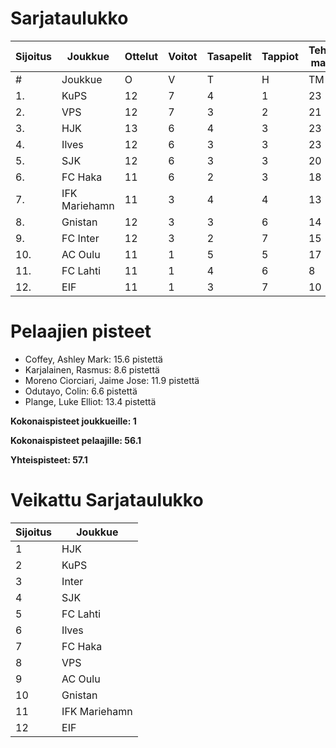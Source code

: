 # Sarjataulukko
| Sijoitus | Joukkue | Ottelut | Voitot | Tasapelit | Tappiot | Tehdyt maalit | Päästetyt maalit | Maaliero | Syötöt |
|----------|---------|---------|--------|-----------|---------|----------------|-------------------|----------|-------|
|# | Joukkue | O | V | T | H | TM | PM | ME | S | L | L% | R | KK | PK | PA | P|
|1. | KuPS | 12 | 7 | 4 | 1 | 23 | 11 | 12 | 12 | 135 | 17,04 | 130 | 20 | 1 | 18 | 25|
|2. | VPS | 12 | 7 | 3 | 2 | 21 | 14 | 7 | 15 | 150 | 14,00 | 153 | 25 | 0 | 22 | 24|
|3. | HJK | 13 | 6 | 4 | 3 | 23 | 13 | 10 | 19 | 171 | 13,45 | 130 | 24 | 1 | 21 | 22|
|4. | Ilves | 12 | 6 | 3 | 3 | 23 | 13 | 10 | 20 | 151 | 15,23 | 136 | 32 | 3 | 20 | 21|
|5. | SJK | 12 | 6 | 3 | 3 | 20 | 16 | 4 | 15 | 142 | 14,08 | 151 | 29 | 0 | 18 | 21|
|6. | FC Haka | 11 | 6 | 2 | 3 | 18 | 16 | 2 | 15 | 92 | 19,57 | 133 | 30 | 1 | 22 | 20|
|7. | IFK Mariehamn | 11 | 3 | 4 | 4 | 13 | 15 | -2 | 5 | 82 | 15,85 | 127 | 31 | 2 | 15 | 13|
|8. | Gnistan | 12 | 3 | 3 | 6 | 14 | 21 | -7 | 10 | 100 | 14,00 | 136 | 42 | 1 | 14 | 12|
|9. | FC Inter | 12 | 3 | 2 | 7 | 15 | 23 | -8 | 11 | 119 | 12,61 | 127 | 33 | 2 | 19 | 11|
|10. | AC Oulu | 11 | 1 | 5 | 5 | 17 | 23 | -6 | 12 | 97 | 17,53 | 155 | 35 | 1 | 13 | 8|
|11. | FC Lahti | 11 | 1 | 4 | 6 | 8 | 20 | -12 | 5 | 85 | 9,41 | 113 | 22 | 1 | 17 | 7|
|12. | EIF | 11 | 1 | 3 | 7 | 10 | 20 | -10 | 6 | 79 | 12,66 | 122 | 39 | 2 | 14 | 6|

# Pelaajien pisteet
* Coffey, Ashley Mark: 15.6 pistettä
* Karjalainen, Rasmus: 8.6 pistettä
* Moreno Ciorciari, Jaime Jose: 11.9 pistettä
* Odutayo, Colin: 6.6 pistettä
* Plange, Luke Elliot: 13.4 pistettä

**Kokonaispisteet joukkueille: 1**

**Kokonaispisteet pelaajille: 56.1**

**Yhteispisteet: 57.1**

# Veikattu Sarjataulukko
| Sijoitus | Joukkue |
|----------|---------|
| 1 | HJK |
| 2 | KuPS |
| 3 | Inter |
| 4 | SJK |
| 5 | FC Lahti |
| 6 | Ilves |
| 7 | FC Haka |
| 8 | VPS |
| 9 | AC Oulu |
| 10 | Gnistan |
| 11 | IFK Mariehamn |
| 12 | EIF |
